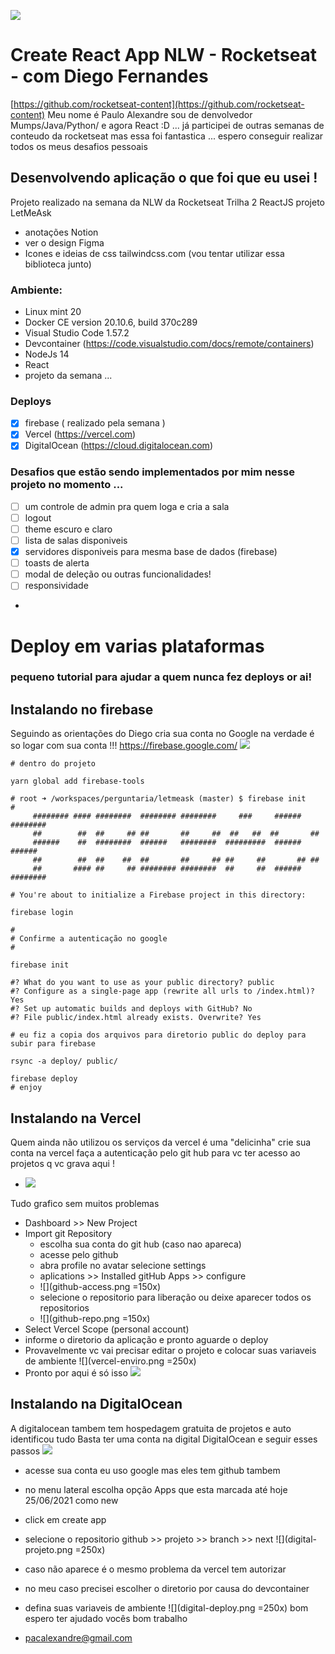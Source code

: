![](digital-letmeask.png)

# Create React App NLW - Rocketseat - com Diego Fernandes 
[https://github.com/rocketseat-content](https://github.com/rocketseat-content)
Meu nome é Paulo Alexandre sou de denvolvedor Mumps/Java/Python/ e agora React :D ...
já participei de outras semanas de conteudo da rocketseat mas essa foi fantastica ...
espero conseguir realizar todos os meus desafios pessoais  

## Desenvolvendo aplicação o que foi que eu usei !
Projeto realizado na semana da NLW da Rocketseat
Trilha 2 ReactJS projeto LetMeAsk 
- anotações Notion
- ver o design Figma
- Icones e ideias de css tailwindcss.com (vou tentar utilizar essa biblioteca junto)
### Ambiente:
- Linux mint 20 
- Docker CE version 20.10.6, build 370c289
- Visual Studio Code 1.57.2
- Devcontainer (https://code.visualstudio.com/docs/remote/containers)
- NodeJs 14
- React 
- projeto da semana ...

### Deploys
- [X] firebase ( realizado pela semana ) 
- [X] Vercel (https://vercel.com)
- [X] DigitalOcean (https://cloud.digitalocean.com)

### Desafios que estão sendo implementados por mim nesse projeto no momento ...
- [ ] um controle de admin pra quem loga e cria a sala
- [ ] logout 
- [ ] theme escuro e claro
- [ ] lista de salas disponiveis 
- [X] servidores disponiveis para mesma base de dados (firebase)
- [ ] toasts de alerta
- [ ] modal de deleção ou outras funcionalidades!
- [ ] responsividade
-  

# Deploy em varias plataformas
### pequeno tutorial para ajudar a quem nunca fez deploys or ai!
## Instalando no firebase
Seguindo as orientações do Diego cria sua conta no Google 
na verdade é so logar com sua conta !!!
 https://firebase.google.com/
 ![](firebase.png)
```
# dentro do projeto 

yarn global add firebase-tools

# root ➜ /workspaces/perguntaria/letmeask (master) $ firebase init
#
     ######## #### ########  ######## ########     ###     ######  ########
     ##        ##  ##     ## ##       ##     ##  ##   ##  ##       ##
     ######    ##  ########  ######   ########  #########  ######  ######
     ##        ##  ##    ##  ##       ##     ## ##     ##       ## ##
     ##       #### ##     ## ######## ########  ##     ##  ######  ########

# You're about to initialize a Firebase project in this directory:

firebase login

#
# Confirme a autenticação no google 
#

firebase init

#? What do you want to use as your public directory? public
#? Configure as a single-page app (rewrite all urls to /index.html)? Yes
#? Set up automatic builds and deploys with GitHub? No
#? File public/index.html already exists. Overwrite? Yes

# eu fiz a copia dos arquivos para diretorio public do deploy para subir para firebase

rsync -a deploy/ public/

firebase deploy
# enjoy 
```
## Instalando na Vercel 
Quem ainda não utilizou os serviços da vercel é uma "delicinha" 
crie sua conta na vercel faça a autenticação pelo git hub para vc ter acesso 
ao projetos q vc grava aqui !
- ![](vercel.png)

Tudo grafico sem muitos problemas 
- Dashboard >> New Project
- Import git Repository
     - escolha sua conta do git hub (caso nao apareca)
     - acesse pelo github 
     - abra profile no avatar selecione settings
     - aplications >> Installed gitHub Apps >> configure
     - ![](github-access.png =150x)
     - selecione o repositorio para liberação ou deixe aparecer todos os repositorios 
     - ![](github-repo.png  =150x)
- Select Vercel Scope (personal account)
- informe o diretorio da aplicação e pronto aguarde o deploy
- Provavelmente vc vai precisar editar o projeto e colocar suas variaveis de ambiente 
![](vercel-enviro.png =250x)
- Pronto por aqui é só isso 
![](vercel-deploy.png)


## Instalando na DigitalOcean
A digitalocean tambem tem hospedagem gratuita de projetos e auto identificou tudo
Basta ter uma conta na digital DigitalOcean e seguir esses passos
![](digitalocean.png)
- acesse sua conta eu uso google mas eles tem github tambem 
- no menu lateral escolha opção Apps que esta marcada até hoje 25/06/2021 como new
- click em create app
- selecione o repositorio github >> projeto >> branch >> next 
![](digital-projeto.png =250x)
- caso não aparece é o mesmo problema da vercel tem autorizar
- no meu caso precisei escolher o diretorio por causa do devcontainer
- defina suas variaveis de ambiente 
![](digital-deploy.png =250x)
bom espero ter ajudado vocês bom trabalho

- pacalexandre@gmail.com



